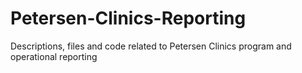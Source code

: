 # Petersen-Clinics-Reporting
Descriptions, files and code related to Petersen Clinics program and operational reporting
